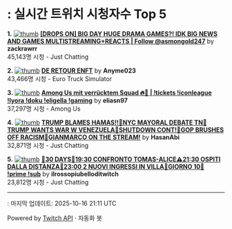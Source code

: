 # : 실시간 트위치 시청자수 Top 5

**1.** [![thumb](https://static-cdn.jtvnw.net/previews-ttv/live_user_zackrawrr-320x180.jpg)](https://twitch.tv/zackrawrr)
**[[DROPS ON] BIG DAY HUGE DRAMA GAMES?! IDK BIG NEWS AND GAMES MULTISTREAMING+REACTS | Follow  @asmongold247](https://twitch.tv/zackrawrr)** by **zackrawrr**<br>45,143명 시청  - Just Chatting

**2.** [![thumb](https://static-cdn.jtvnw.net/previews-ttv/live_user_anyme023-320x180.jpg)](https://twitch.tv/Anyme023)
**[DE RETOUR ENFT](https://twitch.tv/Anyme023)** by **Anyme023**<br>43,466명 시청  - Euro Truck Simulator

**3.** [![thumb](https://static-cdn.jtvnw.net/previews-ttv/live_user_eliasn97-320x180.jpg)](https://twitch.tv/eliasn97)
**[Among Us mit verrücktem Squad 🔥🤯 | !tickets !iconleague !lyora !doku !eligella !gaming](https://twitch.tv/eliasn97)** by **eliasn97**<br>37,297명 시청  - Among Us

**4.** [![thumb](https://static-cdn.jtvnw.net/previews-ttv/live_user_hasanabi-320x180.jpg)](https://twitch.tv/HasanAbi)
**[TRUMP BLAMES HAMAS!!🚨NYC MAYORAL DEBATE TN🚨TRUMP WANTS WAR W VENEZUELA🚨SHUTDOWN CONT!🚨GOP BRUSHES OFF RACISM🚨GIANMARCO ON THE STREAM!](https://twitch.tv/HasanAbi)** by **HasanAbi**<br>32,871명 시청  - Just Chatting

**5.** [![thumb](https://static-cdn.jtvnw.net/previews-ttv/live_user_ilrossopiubelloditwitch-320x180.jpg)](https://twitch.tv/ilrossopiubelloditwitch)
**[👑30 DAYS👑19:30 CONFRONTO TOMAS-ALICE⚠️21:30 OSPITI DALLA DISTANZA👑23:00 2 NUOVI INGRESSI IN VILLA👑GIORNO 10👑 !prime !sub](https://twitch.tv/ilrossopiubelloditwitch)** by **ilrossopiubelloditwitch**<br>23,812명 시청  - Just Chatting


---
: 마지막 업데이트: 2025-10-16 21:11 UTC

Powered by [Twitch API](https://dev.twitch.tv/docs/api/reference) · 자동화 봇